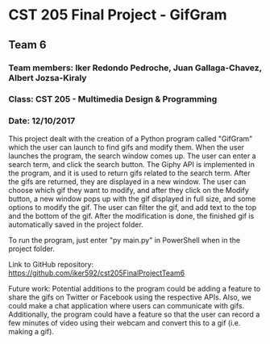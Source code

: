 # CST 205 Final Project - GifGram

## Team 6

### Team members: Iker Redondo Pedroche, Juan Gallaga-Chavez, Albert Jozsa-Kiraly

### Class: CST 205 - Multimedia Design & Programming

### Date: 12/10/2017

This project dealt with the creation of a Python program called "GifGram" which the user can launch to find gifs and modify them. When the user launches the program, the search window comes up. The user can enter a search term, and click the search button. The Giphy API is implemented in the program, and it is used to return gifs related to the search term. After the gifs are returned, they are displayed in a new window. The user can choose which gif they want to modify, and after they click on the Modify button, a new window pops up with the gif displayed in full size, and some options to modify the gif. The user can filter the gif, and add text to the top and the bottom of the gif. After the modification is done, the finished gif is automatically saved in the project folder.

To run the program, just enter "py main.py" in PowerShell when in the project folder.

Link to GitHub repository: https://github.com/iker592/cst205FinalProjectTeam6

Future work: Potential additions to the program could be adding a feature to share the gifs on Twitter or Facebook using the respective APIs. Also, we could make a chat application where users can communicate with gifs. Additionally, the program could have a feature so that the user can record a few minutes of video using their webcam and convert this to a gif (i.e. making a gif). 
